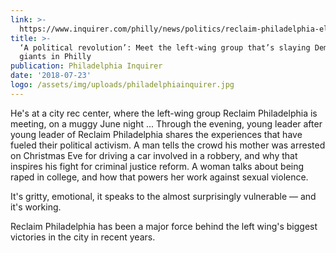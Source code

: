 ```yaml
---
link: >-
  https://www.inquirer.com/philly/news/politics/reclaim-philadelphia-elizabeth-fiedler-larry-krasner-democratic-socialists-20180723.html
title: >-
  ‘A political revolution’: Meet the left-wing group that’s slaying Democratic
  giants in Philly
publication: Philadelphia Inquirer
date: '2018-07-23'
logo: /assets/img/uploads/philadelphiainquirer.jpg
---
```

He's at a city rec center, where the left-wing group Reclaim Philadelphia is meeting, on a muggy June night ... Through the evening, young leader after young leader of Reclaim Philadelphia shares the experiences that have fueled their political activism. A man tells the crowd his mother was arrested on Christmas Eve for driving a car involved in a robbery, and why that inspires his fight for criminal justice reform. A woman talks about being raped in college, and how that powers her work against sexual violence.

It's gritty, emotional, it speaks to the almost surprisingly vulnerable — and it's working.

Reclaim Philadelphia has been a major force behind the left wing's biggest victories in the city in recent years.

